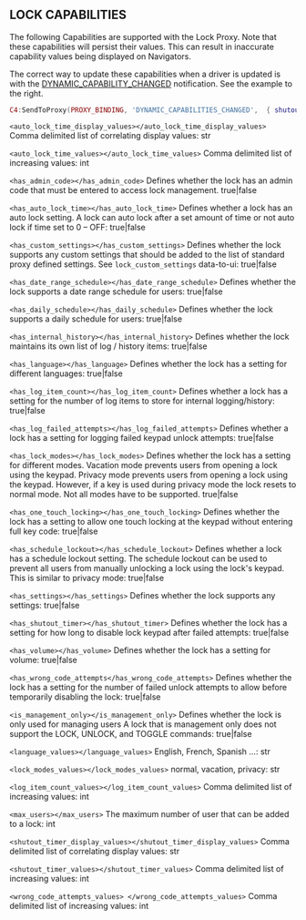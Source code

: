 ## LOCK CAPABILITIES


The following Capabilities are supported with the Lock Proxy. Note that these capabilities will persist their values. This can result in inaccurate capability values being displayed on Navigators. 

The correct way to update these capabilities when a driver is updated is with the [DYNAMIC\_CAPABILITY\_CHANGED][1] notification. See the example to the right. 

```lua
C4:SendToProxy(PROXY_BINDING, 'DYNAMIC_CAPABILITIES_CHANGED',  { shutout_timer_values = '...', shutout_timer_display_values = '...' }, 'NOTIFY')
```

`<auto_lock_time_display_values></auto_lock_time_display_values>`
Comma delimited list of correlating display values: str

`<auto_lock_time_values></auto_lock_time_values>`
 Comma delimited list of increasing values: int

`<has_admin_code></has_admin_code>`
Defines whether the lock has an admin code that must be entered to access lock management.  true|false 

`<has_auto_lock_time></has_auto_lock_time>`
Defines whether a lock has an auto lock setting. A lock can auto lock after a set amount of time or not auto lock if time set to 0 – OFF: true|false

`<has_custom_settings></has_custom_settings>`
Defines whether the lock supports any custom settings that should be added to the list of standard proxy defined settings. See `lock_custom_settings` data-to-ui:  true|false 

`<has_date_range_schedule></has_date_range_schedule>`
Defines whether the lock supports a date range schedule for users:  true|false 

`<has_daily_schedule></has_daily_schedule>`
Defines whether the lock supports a daily schedule for users:  true|false 

`<has_internal_history></has_internal_history>`
Defines whether the lock maintains its own list of log / history items:  true|false 

`<has_language></has_language>`
Defines whether the lock has a setting for different languages:  true|false 

`<has_log_item_count></has_log_item_count>`
Defines whether a lock has a setting for the number of log items to store for internal logging/history:  true|false 

`<has_log_failed_attempts></has_log_failed_attempts>`
Defines whether a lock has a setting for logging failed keypad unlock attempts:  true|false 

`<has_lock_modes></has_lock_modes>`
Defines whether the lock has a setting for different modes. Vacation mode prevents users from opening a lock using the keypad. Privacy mode prevents users from opening a lock using the keypad. However, if a key is used during privacy mode the lock resets to normal mode. Not all modes have to be supported.  true|false 

`<has_one_touch_locking></has_one_touch_locking>`
Defines whether the lock has a setting to allow one touch locking at the keypad without entering full key code:  true|false 

`<has_schedule_lockout></has_schedule_lockout>`
Defines whether a lock has a schedule lockout setting. The schedule lockout can be used to prevent all users from manually unlocking a lock using the lock's keypad. This is similar to privacy mode:  true|false 

`<has_settings></has_settings>`
Defines whether the lock supports any settings:  true|false 

`<has_shutout_timer></has_shutout_timer>`
Defines whether the lock has a setting for how long to disable lock keypad after failed attempts:  true|false 

`<has_volume></has_volume>`
Defines whether the lock has a setting for volume:  true|false 

`<has_wrong_code_attempts</has_wrong_code_attempts>`
Defines whether the lock has a setting for the number of failed unlock attempts to allow before temporarily disabling the lock: true|false 

`<is_management_only></is_management_only>`
Defines whether the lock is only used for managing users A lock that is management only does not support the LOCK, UNLOCK, and TOGGLE commands:  true|false 

`<language_values></language_values>`
English, French, Spanish …:  str

`<lock_modes_values></lock_modes_values>`
normal, vacation, privacy: str

`<log_item_count_values></log_item_count_values>`
Comma delimited list of increasing values: int 

`<max_users></max_users>`
The maximum number of user that can be added to a lock: int

`<shutout_timer_display_values></shutout_timer_display_values>`
 Comma delimited list of correlating display values: str

`<shutout_timer_values></shutout_timer_values>`
Comma delimited list of increasing values: int

`<wrong_code_attempts_values> </wrong_code_attempts_values>`
 Comma delimited list of increasing values: int

[1]:	https://control4.github.io/docs-driverworks-proxyprotocol/#dynamic-capability-changed